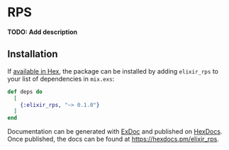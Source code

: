 # RPS

**TODO: Add description**

## Installation

If [available in Hex](https://hex.pm/docs/publish), the package can be installed
by adding `elixir_rps` to your list of dependencies in `mix.exs`:

```elixir
def deps do
  [
    {:elixir_rps, "~> 0.1.0"}
  ]
end
```

Documentation can be generated with [ExDoc](https://github.com/elixir-lang/ex_doc)
and published on [HexDocs](https://hexdocs.pm). Once published, the docs can
be found at <https://hexdocs.pm/elixir_rps>.

